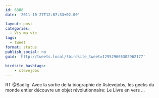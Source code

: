 ```yaml
---
id: 6388
date: '2011-10-27T12:07:33+02:00'

layout: post
categories:
  - Vis ma vie
tags:
  - tweet
format: status
publish_social: no
guid: 'http://tweets.local/?birdsite_tweet=129529665302962177'

birdsite_hashtags:
    - stevejobs
---
```


RT @Sadlig: Avec la sortie de la biographie de #stevejobs, les geeks du monde entier découvre un objet révolutionnaire: Le Livre en vers …